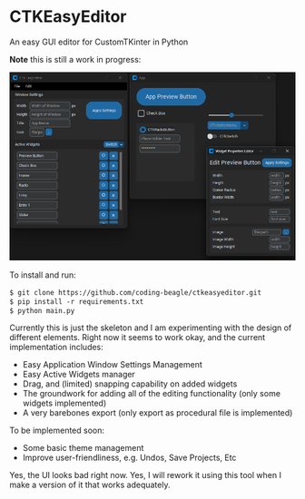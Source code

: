# CTKEasyEditor

An easy GUI editor for CustomTKinter in Python

**Note** this is still a work in progress:

![Alt text](/screenshots/ss1.png "Example Screenshot")

To install and run:

```
$ git clone https://github.com/coding-beagle/ctkeasyeditor.git
$ pip install -r requirements.txt
$ python main.py
```

Currently this is just the skeleton and I am experimenting with the design of different elements.
Right now it seems to work okay, and the current implementation includes:

- Easy Application Window Settings Management
- Easy Active Widgets manager
- Drag, and (limited) snapping capability on added widgets
- The groundwork for adding all of the editing functionality (only some widgets implemented)
- A very barebones export (only export as procedural file is implemented)

To be implemented soon:

- Some basic theme management
- Improve user-friendliness, e.g. Undos, Save Projects, Etc

Yes, the UI looks bad right now. Yes, I will rework it using this tool when I make a version of it that works adequately.
